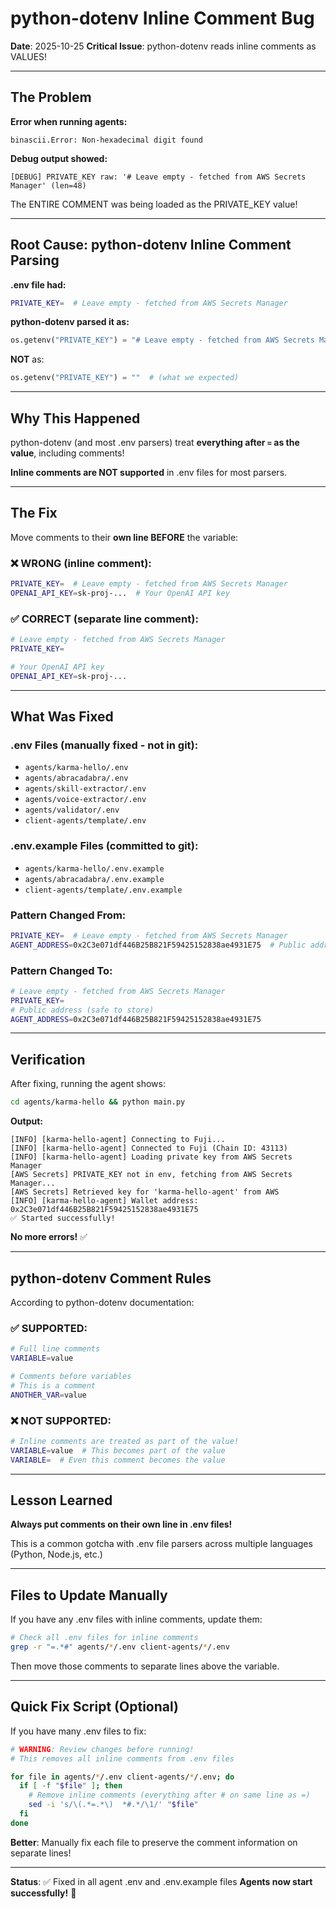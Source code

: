 # python-dotenv Inline Comment Bug

**Date**: 2025-10-25
**Critical Issue**: python-dotenv reads inline comments as VALUES!

---

## The Problem

**Error when running agents:**
```
binascii.Error: Non-hexadecimal digit found
```

**Debug output showed:**
```
[DEBUG] PRIVATE_KEY raw: '# Leave empty - fetched from AWS Secrets Manager' (len=48)
```

The ENTIRE COMMENT was being loaded as the PRIVATE_KEY value!

---

## Root Cause: python-dotenv Inline Comment Parsing

**.env file had:**
```bash
PRIVATE_KEY=  # Leave empty - fetched from AWS Secrets Manager
```

**python-dotenv parsed it as:**
```python
os.getenv("PRIVATE_KEY") = "# Leave empty - fetched from AWS Secrets Manager"
```

**NOT** as:
```python
os.getenv("PRIVATE_KEY") = ""  # (what we expected)
```

---

## Why This Happened

python-dotenv (and most .env parsers) treat **everything after `=` as the value**, including comments!

**Inline comments are NOT supported** in .env files for most parsers.

---

## The Fix

Move comments to their **own line BEFORE** the variable:

### ❌ WRONG (inline comment):
```bash
PRIVATE_KEY=  # Leave empty - fetched from AWS Secrets Manager
OPENAI_API_KEY=sk-proj-...  # Your OpenAI API key
```

### ✅ CORRECT (separate line comment):
```bash
# Leave empty - fetched from AWS Secrets Manager
PRIVATE_KEY=

# Your OpenAI API key
OPENAI_API_KEY=sk-proj-...
```

---

## What Was Fixed

### .env Files (manually fixed - not in git):
- `agents/karma-hello/.env`
- `agents/abracadabra/.env`
- `agents/skill-extractor/.env`
- `agents/voice-extractor/.env`
- `agents/validator/.env`
- `client-agents/template/.env`

### .env.example Files (committed to git):
- `agents/karma-hello/.env.example`
- `agents/abracadabra/.env.example`
- `client-agents/template/.env.example`

### Pattern Changed From:
```bash
PRIVATE_KEY=  # Leave empty - fetched from AWS Secrets Manager
AGENT_ADDRESS=0x2C3e071df446B25B821F59425152838ae4931E75  # Public address
```

### Pattern Changed To:
```bash
# Leave empty - fetched from AWS Secrets Manager
PRIVATE_KEY=
# Public address (safe to store)
AGENT_ADDRESS=0x2C3e071df446B25B821F59425152838ae4931E75
```

---

## Verification

After fixing, running the agent shows:
```bash
cd agents/karma-hello && python main.py
```

**Output:**
```
[INFO] [karma-hello-agent] Connecting to Fuji...
[INFO] [karma-hello-agent] Connected to Fuji (Chain ID: 43113)
[INFO] [karma-hello-agent] Loading private key from AWS Secrets Manager
[AWS Secrets] PRIVATE_KEY not in env, fetching from AWS Secrets Manager...
[AWS Secrets] Retrieved key for 'karma-hello-agent' from AWS
[INFO] [karma-hello-agent] Wallet address: 0x2C3e071df446B25B821F59425152838ae4931E75
✅ Started successfully!
```

**No more errors!** ✅

---

## python-dotenv Comment Rules

According to python-dotenv documentation:

### ✅ SUPPORTED:
```bash
# Full line comments
VARIABLE=value

# Comments before variables
# This is a comment
ANOTHER_VAR=value
```

### ❌ NOT SUPPORTED:
```bash
# Inline comments are treated as part of the value!
VARIABLE=value  # This becomes part of the value
VARIABLE=  # Even this comment becomes the value
```

---

## Lesson Learned

**Always put comments on their own line in .env files!**

This is a common gotcha with .env file parsers across multiple languages (Python, Node.js, etc.)

---

## Files to Update Manually

If you have any .env files with inline comments, update them:

```bash
# Check all .env files for inline comments
grep -r "=.*#" agents/*/.env client-agents/*/.env
```

Then move those comments to separate lines above the variable.

---

## Quick Fix Script (Optional)

If you have many .env files to fix:

```bash
# WARNING: Review changes before running!
# This removes all inline comments from .env files

for file in agents/*/.env client-agents/*/.env; do
  if [ -f "$file" ]; then
    # Remove inline comments (everything after # on same line as =)
    sed -i 's/\(.*=.*\)  *#.*/\1/' "$file"
  fi
done
```

**Better**: Manually fix each file to preserve the comment information on separate lines!

---

**Status**: ✅ Fixed in all agent .env and .env.example files
**Agents now start successfully!** 🎉

